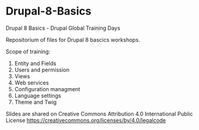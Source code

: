# Drupal-8-Basics
Drupal 8 Basics - Drupal Global Training Days

Repositorium of files for Drupal 8 bascics workshops.

Scope of training:

1. Entity and Fields
2. Users and permission
3. Views
4. Web services
5. Configuration managment
6. Language settings
7. Theme and Twig


Slides are shared on Creative Commons Attribution 4.0 International Public License https://creativecommons.org/licenses/by/4.0/legalcode

